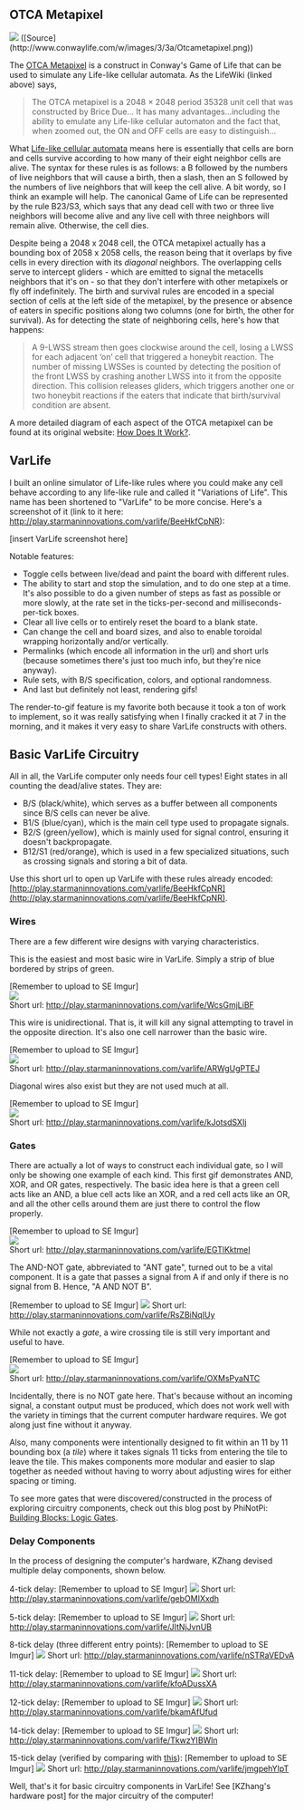 ## OTCA Metapixel

<img src="http://www.conwaylife.com/w/images/3/3a/Otcametapixel.png"/>
([Source](http://www.conwaylife.com/w/images/3/3a/Otcametapixel.png))

The [OTCA Metapixel](http://www.conwaylife.com/w/index.php?title=OTCA_metapixel) is a construct in Conway's Game of Life that can be used to simulate any Life-like cellular automata. As the LifeWiki (linked above) says,

> The OTCA metapixel is a 2048 × 2048 period 35328 unit cell that was constructed by Brice Due... It has many advantages...including the ability to emulate any Life-like cellular automaton and the fact that, when zoomed out, the ON and OFF cells are easy to distinguish...

What [Life-like cellular automata](http://www.conwaylife.com/wiki/Life-like_cellular_automaton#Life-like_cellular_automata) means here is essentially that cells are born and cells survive according to how many of their eight neighbor cells are alive. The syntax for these rules is as follows: a B followed by the numbers of live neighbors that will cause a birth, then a slash, then an S followed by the numbers of live neighbors that will keep the cell alive. A bit wordy, so I think an example will help. The canonical Game of Life can be represented by the rule B23/S3, which says that any dead cell with two or three live neighbors will become alive and any live cell with three neighbors will remain alive. Otherwise, the cell dies.

Despite being a 2048 x 2048 cell, the OTCA metapixel actually has a bounding box of 2058 x 2058 cells, the reason being that it overlaps by five cells in every direction with its *diagonal* neighbors. The overlapping cells serve to intercept gliders - which are emitted to signal the metacells neighbors that it's on - so that they don't interfere with other metapixels or fly off indefinitely. The birth and survival rules are encoded in a special section of cells at the left side of the metapixel, by the presence or absence of eaters in specific positions along two columns (one for birth, the other for survival). As for detecting the state of neighboring cells, here's how that happens:

> A 9-LWSS stream then goes clockwise around the cell, losing a LWSS for each adjacent ‘on’ cell that triggered a honeybit reaction. The number of missing LWSSes is counted by detecting the position of the front LWSS by crashing another LWSS into it from the opposite direction. This collision releases gliders, which triggers another one or two honeybit reactions if the eaters that indicate that birth/survival condition are absent.

A more detailed diagram of each aspect of the OTCA metapixel can be found at its original website: [How Does It Work?](http://otcametapixel.blogspot.com/2006/05/how-does-it-work.html).

## VarLife

I built an online simulator of Life-like rules where you could make any cell behave according to any life-like rule and called it "Variations of Life". This name has been shortened to "VarLife" to be more concise. Here's a screenshot of it (link to it here: http://play.starmaninnovations.com/varlife/BeeHkfCpNR):

[insert VarLife screenshot here]

Notable features:
 - Toggle cells between live/dead and paint the board with different rules.
 - The ability to start and stop the simulation, and to do one step at a time. It's also possible to do a given number of steps as fast as possible or more slowly, at the rate set in the ticks-per-second and milliseconds-per-tick boxes.
 - Clear all live cells or to entirely reset the board to a blank state.
 - Can change the cell and board sizes, and also to enable toroidal wrapping horizontally and/or vertically.
 - Permalinks (which encode all information in the url) and short urls (because sometimes there's just too much info, but they're nice anyway).
 - Rule sets, with B/S specification, colors, and optional randomness.
 - And last but definitely not least, rendering gifs!

The render-to-gif feature is my favorite both because it took a ton of work to implement, so it was really satisfying when I finally cracked it at 7 in the morning, and it makes it very easy to share VarLife constructs with others.

## Basic VarLife Circuitry

All in all, the VarLife computer only needs four cell types! Eight states in all counting the dead/alive states. They are:
 - B/S (black/white), which serves as a buffer between all components since B/S cells can never be alive.
 - B1/S (blue/cyan), which is the main cell type used to propagate signals.
 - B2/S (green/yellow), which is mainly used for signal control, ensuring it doesn't backpropagate.
 - B12/S1 (red/orange), which is used in a few specialized situations, such as crossing signals and storing a bit of data.
 
Use this short url to open up VarLife with these rules already encoded: [http://play.starmaninnovations.com/varlife/BeeHkfCpNR](http://play.starmaninnovations.com/varlife/BeeHkfCpNR).

### Wires

There are a few different wire designs with varying characteristics.

This is the easiest and most basic wire in VarLife. Simply a strip of blue bordered by strips of green.

[Remember to upload to SE Imgur]  
<img src="http://play.starmaninnovations.com/static/d3applets/renders/EMOLGwLAxh.gif"/>  
Short url: http://play.starmaninnovations.com/varlife/WcsGmjLiBF

This wire is unidirectional. That is, it will kill any signal attempting to travel in the opposite direction. It's also one cell narrower than the basic wire.

[Remember to upload to SE Imgur]  
<img src="http://play.starmaninnovations.com/static/d3applets/renders/AmoesLFnhV.gif"/>  
Short url: http://play.starmaninnovations.com/varlife/ARWgUgPTEJ

Diagonal wires also exist but they are not used much at all.

[Remember to upload to SE Imgur]  
<img src="http://play.starmaninnovations.com/static/d3applets/renders/yCJvsIHuMQ.gif"/>  
Short url: http://play.starmaninnovations.com/varlife/kJotsdSXIj

### Gates

There are actually a lot of ways to construct each individual gate, so I will only be showing one example of each kind. This first gif demonstrates AND, XOR, and OR gates, respectively. The basic idea here is that a green cell acts like an AND, a blue cell acts like an XOR, and a red cell acts like an OR, and all the other cells around them are just there to control the flow properly.

[Remember to upload to SE Imgur]  
<img src="http://play.starmaninnovations.com/static/d3applets/renders/ixoJIHLDPe.gif"/>  
Short url: http://play.starmaninnovations.com/varlife/EGTlKktmeI

The AND-NOT gate, abbreviated to "ANT gate", turned out to be a vital component. It is a gate that passes a signal from A if and only if there is no signal from B. Hence, "A AND NOT B".

[Remember to upload to SE Imgur]
<img src="http://play.starmaninnovations.com/static/d3applets/renders/RCPmrbcQIQ.gif"/>
Short url: http://play.starmaninnovations.com/varlife/RsZBiNqIUy

While not exactly a *gate*, a wire crossing tile is still very important and useful to have.

[Remember to upload to SE Imgur]  
<img src="http://play.starmaninnovations.com/static/d3applets/renders/dpvIZIdxMg.gif"/>  
Short url: http://play.starmaninnovations.com/varlife/OXMsPyaNTC

Incidentally, there is no NOT gate here. That's because without an incoming signal, a constant output must be produced, which does not work well with the variety in timings that the current computer hardware requires. We got along just fine without it anyway.

Also, many components were intentionally designed to fit within an 11 by 11 bounding box (a *tile*) where it takes signals 11 ticks from entering the tile to leave the tile. This makes components more modular and easier to slap together as needed without having to worry about adjusting wires for either spacing or timing.

To see more gates that were discovered/constructed in the process of exploring circuitry components, check out this blog post by PhiNotPi: [Building Blocks: Logic Gates](http://blog.phinotpi.com/2016/05/31/building-blocks-logic-gates/).

### Delay Components

In the process of designing the computer's hardware, KZhang devised multiple delay components, shown below.

4-tick delay:
[Remember to upload to SE Imgur]
<img src="http://play.starmaninnovations.com/static/d3applets/renders/DtSXCsFCJp.gif"/>
Short url: http://play.starmaninnovations.com/varlife/gebOMIXxdh

5-tick delay:
[Remember to upload to SE Imgur]
<img src="http://play.starmaninnovations.com/static/d3applets/renders/qvnHuLucTj.gif"/>
Short url: http://play.starmaninnovations.com/varlife/JItNjJvnUB

8-tick delay (three different entry points):
[Remember to upload to SE Imgur]
<img src="http://play.starmaninnovations.com/static/d3applets/renders/TkNweWIoYG.gif"/>
Short url: http://play.starmaninnovations.com/varlife/nSTRaVEDvA

11-tick delay:
[Remember to upload to SE Imgur]
<img src="http://play.starmaninnovations.com/static/d3applets/renders/UqajvsXjgP.gif"/>
Short url: http://play.starmaninnovations.com/varlife/kfoADussXA

12-tick delay:
[Remember to upload to SE Imgur]
<img src="http://play.starmaninnovations.com/static/d3applets/renders/TWhWkIvPUx.gif"/>
Short url: http://play.starmaninnovations.com/varlife/bkamAfUfud

14-tick delay:
[Remember to upload to SE Imgur]
<img src="http://play.starmaninnovations.com/static/d3applets/renders/LqewwFgbwJ.gif"/>
Short url: http://play.starmaninnovations.com/varlife/TkwzYIBWln

15-tick delay (verified by comparing with [this](http://play.starmaninnovations.com/varlife/VsRbvzAbmz)):
[Remember to upload to SE Imgur]
<img src="http://play.starmaninnovations.com/static/d3applets/renders/DpTqapbTOt.gif"/>
Short url: http://play.starmaninnovations.com/varlife/jmgpehYlpT

Well, that's it for basic circuitry components in VarLife! See [KZhang's hardware post] for the major circuitry of the computer!
